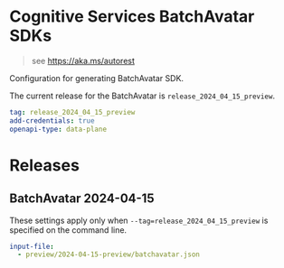 # Cognitive Services BatchAvatar SDKs

> see https://aka.ms/autorest

Configuration for generating BatchAvatar SDK.

The current release for the BatchAvatar is `release_2024_04_15_preview`.

``` yaml
tag: release_2024_04_15_preview
add-credentials: true
openapi-type: data-plane
```

# Releases

## BatchAvatar 2024-04-15

These settings apply only when `--tag=release_2024_04_15_preview` is specified on the command line.

```yaml $(tag) == 'release_2024_04_15_preview'
input-file:
  - preview/2024-04-15-preview/batchavatar.json
```